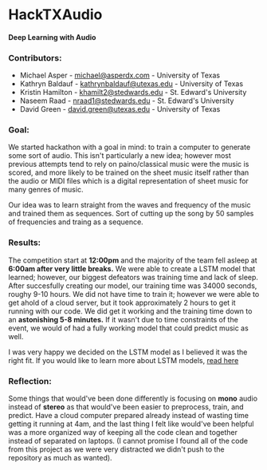 # HackTXAudio
#### Deep Learning with Audio

### Contributors:

* Michael Asper - michael@asperdx.com - University of Texas
* Kathryn Baldauf - kathrynbaldauf@utexas.edu - University of Texas
* Kristin Hamilton -  khamilt2@stedwards.edu - St. Edward's University
* Naseem Raad - nraad1@stedwards.edu - St. Edward's University
* David Green - david.green@utexas.edu - University of Texas


### Goal:

We started hackathon with a goal in mind: to train a computer to generate some sort of audio. This isn't particularly a new idea; however most previous attempts tend to rely on paino/classical music were the music is scored, and more likely to be trained on the sheet music itself rather than the audio or MIDI files which is a digital representation of sheet music for many genres of music. 

Our idea was to learn straight from the waves and frequency of the music and trained them as sequences. Sort of cutting up the song by 50 samples of frequencies and traing as a sequence.


### Results:

The competition start at **12:00pm** and the majority of the team fell asleep at **6:00am after very little breaks.** We were able to create a LSTM model that learned; however, our biggest defeators was training time and lack of sleep. After succesfully creating our model, our training time was 34000 seconds, roughy 9-10 hours. We did not have time to train it; however we were able to get ahold of a cloud server, but it took approximately 2 hours to get it running with our code. We did get it working and the training time down to an **astonishing 5-8 minutes.** If it wasn't due to time constraints of the event, we would of had a fully working model that could predict music as well.

I was very happy we decided on the LSTM model as I believed it was the right fit. If you would like to learn more about LSTM models, [read here](http://colah.github.io/posts/2015-08-Understanding-LSTMs/)

### Reflection:

Some things that would've been done differently is focusing on **mono** audio instead of **stereo** as that would've been easier to preprocess, train, and predict. Have a cloud computer prepared already instead of wasting time getting it running at 4am, and the last thing I felt like would've been helpful was a more organized way of keeping all the code clean and together instead of separated on laptops. (I cannot promise I found all of the code from this project as we were very distracted we didn't push to the repository as much as wanted).
